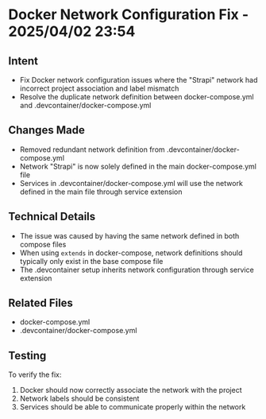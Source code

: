 # Docker Network Configuration Fix - 2025/04/02 23:54

## Intent
- Fix Docker network configuration issues where the "Strapi" network had incorrect project association and label mismatch
- Resolve the duplicate network definition between docker-compose.yml and .devcontainer/docker-compose.yml

## Changes Made
- Removed redundant network definition from .devcontainer/docker-compose.yml
- Network "Strapi" is now solely defined in the main docker-compose.yml file
- Services in .devcontainer/docker-compose.yml will use the network defined in the main file through service extension

## Technical Details
- The issue was caused by having the same network defined in both compose files
- When using `extends` in docker-compose, network definitions should typically only exist in the base compose file
- The .devcontainer setup inherits network configuration through service extension

## Related Files
- docker-compose.yml
- .devcontainer/docker-compose.yml

## Testing
To verify the fix:
1. Docker should now correctly associate the network with the project
2. Network labels should be consistent
3. Services should be able to communicate properly within the network
